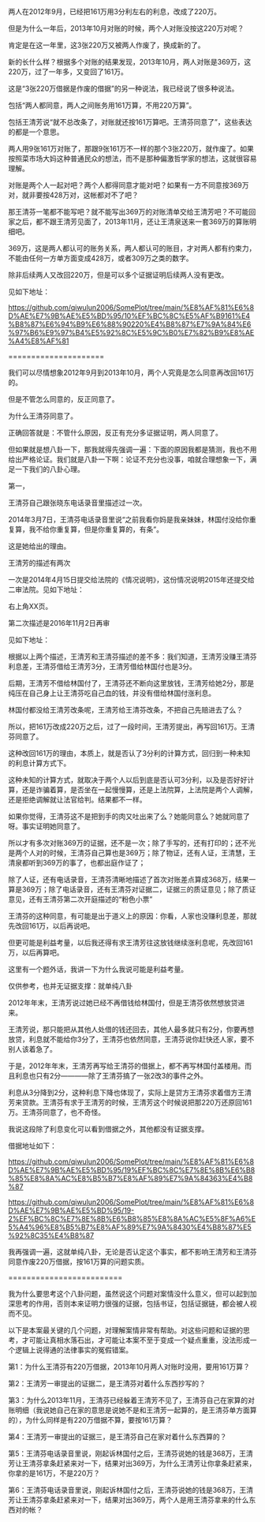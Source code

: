 两人在2012年9月，已经把161万用3分利左右的利息，改成了220万。

但是为什么一年后，2013年10月对账的时候，两个人对账没按这220万对呢？

肯定是在这一年里，这3张220万又被两人作废了，换成新的了。

新的长什么样？根据多个对账的结果发现，2013年10月，两人对账是369万，这220万，过了一年多，又变回了161万。

这是“3张220万借据是作废的借据”的另一种说法，我已经说了很多种说法。

包括“两人都同意，两人之间账务用161万算，不用220万算”。

包括王清芳说“就不总改条了，对账就还按161万算吧。王清芬同意了”，这些表达的都是一个意思。

两人用9张161万对账了，那跟9张161万不一样的那个3张220万，就作废了。如果按照菜市场大妈这种普通民众的想法，而不是那种偏激哲学家的想法，这就很容易理解。

对账是两个人一起对吧？两个人都得同意才能对吧？如果有一方不同意按369万对，就非要按428万对，这帐都对不了吧？

那王清芬一笔都不能写吧？就不能写出369万的对账清单交给王清芳吧？不可能回家之后，都不跟王清芳见面了，2013年11月，还让王清泉送来一套369万的算账明细吧。

369万，这是两人都认可的账务关系，两人都认可的账目，才对两人都有约束力，不能由任何一方单方面变成428万，或者309万之类的数字。

除非后续两人又改回220万，但是可以多个证据证明后续两人没有更改。

见如下地址：

https://github.com/qiwulun2006/SomePlot/tree/main/%E8%AF%81%E6%8D%AE%E7%9B%AE%E5%BD%95/10%EF%BC%8C%E5%AF%B9161%E4%B8%87%E6%94%B9%E6%88%90220%E4%B8%87%E7%9A%84%E6%97%B6%E9%97%B4%E5%92%8C%E5%9C%B0%E7%82%B9%E8%AE%A4%E8%AF%81

=====================

我们可以尽情想象2012年9月到2013年10月，两个人究竟是怎么同意再改回161万的。

但是不管怎么同意的，反正同意了。

为什么王清芬同意了。

正确回答就是：不管什么原因，反正有充分多证据证明，两人同意了。

但如果就是想八卦一下，那我就得先强调一遍：下面的原因我都是猜测，我也不用给出严格论证。我们就是八卦一下啊：论证不充分也没事，咱就合理想象一下，满足一下我们的八卦心理。

第一，

王清芬自己跟张晓东电话录音里描述过一次。

2014年3月7日，王清芬电话录音里说“之前我看你妈是我亲妹妹，林国付没给你重复算，我不给你重复算，但是你重复算的，有条”。

这是她给出的理由。


王清芳的描述有两次

一次是2014年4月15日提交给法院的《情况说明》，这份情况说明2015年还提交给二审法院。见如下地址：

右上角XX页。


第二次描述是2016年11月2日再审

见如下地址：


根据以上两个描述，王清芳和王清芬描述的差不多：我们知道，王清芳没赚王清芬利息差，王清芬借给王清芳3分，王清芳借给林国付也是3分。

后期，王清芳不借给林国付了，王清芬还不断向这里放钱，王清芳给她2分，那是纯压在自己身上让王清芬吃自己血的钱，并没有借给林国付涨利息。

林国付都没给王清芳改条呢，王清芳给王清芬改条，不把自己先赔进去了么？

所以，把161万改成220万之后，过了一段时间，王清芳提出，再写回161万。王清芬同意了。

这种改回161万的理由，本质上，就是否认了3分利的计算方式，回归到一种未知的利息计算方式下。

这种未知的计算方式，就取决于两个人以后到底是否认可3分利，以及是否好好计算，还是诈骗着算，是否坐在一起慢慢算，还是上法院算，上法院是两个人调解，还是拒绝调解就让法官给判。结果都不一样。



如果你觉得，王清芬这不是把到手的肉又吐出来了么？她能同意么？她就同意了呀。事实证明她同意了。

所以才有多次对账369万的证据，还不是一次；除了手写的，还有打印的；还不光是两个人对的时候，王清芬自己算也是369万；除了物证，还有人证，王清慧，王清泉都听到369万的事了，也都出庭作证了；

除了人证，还有电话录音，王清芬清晰地描述了首次对账差点算成368万，结果一算是369万；除了电话录音，还有王清芬对证据二，证据三的质证意见；除了质证意见，还有王清芬第二次开庭描述的“粉色小票”

王清芬的这种同意，有可能是出于道义上的原因：你看，人家也没赚利息差，那就先改回161万，以后再说吧。

但更可能是利益考量，以后我还得有求王清芳往这放钱继续涨利息呢，先改回161万，以后再算吧。

这里有一个题外话，我讲一下为什么我说可能是利益考量。

仅供参考，也并无证据支撑：就单纯八卦

2012年年末，王清芳说过她已经不再借钱给林国付，但是王清芬依然想放贷进来。

王清芳说，那只能把从其他人处借的钱还回去，其他人最多就只有2分，你要再想放贷，利息就不能给你3分了，王清芬也依然同意，王清芬说你赶快还人家，要不别人该着急了。

于是，2012年年末，王清芳再写给王清芬的借据上，都不再写林国付盖楼用。而且利息也只有2分————除了王清芬搞了一张2改3的事件之外。

利息从3分降到2分，这种利息下降也体现了，实际上是贷方王清芬求着借方王清芳来贷款。王清芬有求于王清芳的时候，王清芳这个时候说把那220万还原回161万。王清芬同意了，也不奇怪。

我说这段除了利息变化可以看到借据之外，其他都没有证据支撑。

借据地址如下：

https://github.com/qiwulun2006/SomePlot/tree/main/%E8%AF%81%E6%8D%AE%E7%9B%AE%E5%BD%95/19%EF%BC%8C%E7%8E%8B%E6%B8%85%E8%8A%AC%E8%B5%B7%E8%AF%89%E7%9A%84363%E4%B8%87

https://github.com/qiwulun2006/SomePlot/tree/main/%E8%AF%81%E6%8D%AE%E7%9B%AE%E5%BD%95/19-2%EF%BC%8C%E7%8E%8B%E6%B8%85%E8%8A%AC%E5%8F%A6%E5%A4%96%E8%B5%B7%E8%AF%89%E7%9A%8430%E4%B8%87%E5%92%8C35%E4%B8%87

我再强调一遍，这就单纯八卦，无论是否认定这个事实，都不影响王清芳和王清芬同意作废220万借据，按161万算的问题实质。

=========================

我为什么要思考这个八卦问题，虽然说这个问题对案情没什么意义，但可以起到加深思考的作用，否则本来证明力很强的证据，包括书证，包括证据链，都会被人视而不见。

以下是本案最关键的几个问题，对理解案情非常有帮助。对这些问题和证据的思考，才可能让真相水落石出，才可能让本案不至于变成一个疑点重重，没法形成一个逻辑上说得通的法律事实的冤假错案。

第1：为什么王清芬有220万借据，2013年10月两人对账时没用，要用161万算？

第2：王清芳一审提出的证据二，是王清芬对着什么东西抄写的？

第3：为什么2013年11月，王清芬已经躲着王清芳不见了，王清芬自己在家算的对账明细（我说她自己在家的意思是说她不是和王清芳一起算的，是王清芬单方面算的），为什么同样是有220万借据不算，要按161万算？

第4：王清芳一审提出的证据三，是王清芬自己在家对着什么东西算的？

第5：王清芬电话录音里说，刚起诉林国付之后，王清芬说她的钱是368万，王清芳让王清芬拿条赶紧来对一下，结果对出369万，为什么王清芳让你拿条赶紧来，你拿的是161万，不是220万？

第6：王清芬电话录音里说，刚起诉林国付之后，王清芬说她的钱是368万，王清芳让王清芬拿条赶紧来对一下，结果对出369万，两个人是用王清芬拿来的什么东西对的帐？
